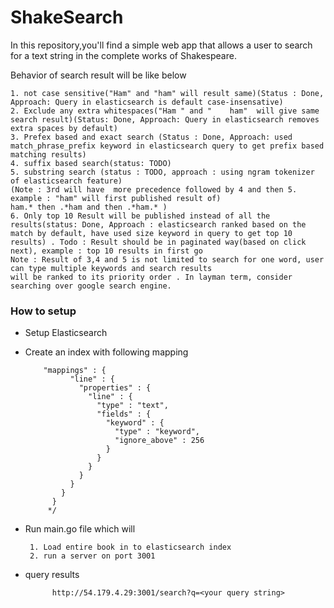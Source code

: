 # ShakeSearch

 In this repository,you'll find a simple web app that allows a user to search for a text string in
the complete works of Shakespeare.

Behavior of search result will be like below

    1. not case sensitive("Ham" and "ham" will result same)(Status : Done, Approach: Query in elasticsearch is default case-insensative)
    2. Exclude any extra whitespaces("Ham " and "    ham"  will give same search result)(Status: Done, Approach: Query in elasticsearch removes extra spaces by default)
    3. Prefex based and exact search (Status : Done, Approach: used match_phrase_prefix keyword in elasticsearch query to get prefix based matching results) 
    4. suffix based search(status: TODO) 
    5. substring search (status : TODO, approach : using ngram tokenizer of elasticsearch feature)
    (Note : 3rd will have  more precedence followed by 4 and then 5. example : "ham" will first published result of)
    ham.* then .*ham and then .*ham.* )
    6. Only top 10 Result will be published instead of all the results(status: Done, Approach : elasticsearch ranked based on the match by default, have used size keyword in query to get top 10 results) . Todo : Result should be in paginated way(based on click next), example : top 10 results in first go 
    Note : Result of 3,4 and 5 is not limited to search for one word, user can type multiple keywords and search results     
    will be ranked to its priority order . In layman term, consider searching over google search engine. 


### How to setup
* Setup Elasticsearch
* Create an index with following mapping 

          "mappings" : {
                "line" : {
                  "properties" : {
                    "line" : {
                      "type" : "text",
                      "fields" : {
                        "keyword" : {
                          "type" : "keyword",
                          "ignore_above" : 256
                        }
                      }
                    }
                  }
                }
              }
            }
           */
           
* Run main.go file which will 
       
       
       1. Load entire book in to elasticsearch index
       2. run a server on port 3001
       
* query results 

            http://54.179.4.29:3001/search?q=<your query string>   
